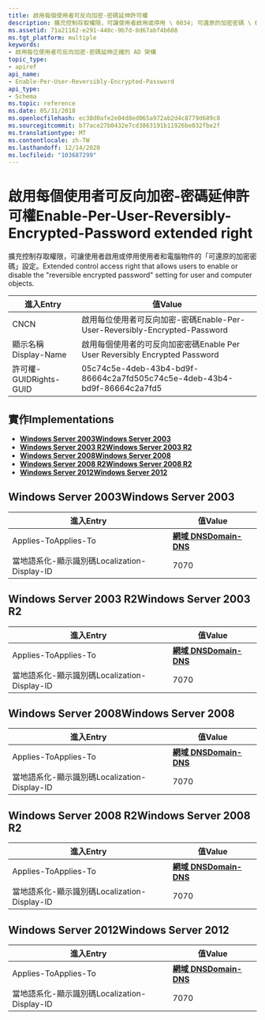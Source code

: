 ```yaml
---
title: 啟用每個使用者可反向加密-密碼延伸許可權
description: 擴充控制存取權限，可讓使用者啟用或停用 \ 0034; 可還原的加密密碼 \ 0034;使用者和電腦物件的設定。
ms.assetid: 71a21162-e291-440c-9b7d-8d67abf4b608
ms.tgt_platform: multiple
keywords:
- 啟用每位使用者可反向加密-密碼延伸正確的 AD 架構
topic_type:
- apiref
api_name:
- Enable-Per-User-Reversibly-Encrypted-Password
api_type:
- Schema
ms.topic: reference
ms.date: 05/31/2018
ms.openlocfilehash: ec38d0afe2e04d8ed065a972ab2d4c8779d689c8
ms.sourcegitcommit: b77ace27b0432e7cd3863191b11926be032fbe2f
ms.translationtype: MT
ms.contentlocale: zh-TW
ms.lasthandoff: 12/14/2020
ms.locfileid: "103687299"
---
```

# <a name="enable-per-user-reversibly-encrypted-password-extended-right"></a><span data-ttu-id="fe2d2-104">啟用每個使用者可反向加密-密碼延伸許可權</span><span class="sxs-lookup"><span data-stu-id="fe2d2-104">Enable-Per-User-Reversibly-Encrypted-Password extended right</span></span>

<span data-ttu-id="fe2d2-105">擴充控制存取權限，可讓使用者啟用或停用使用者和電腦物件的「可還原的加密密碼」設定。</span><span class="sxs-lookup"><span data-stu-id="fe2d2-105">Extended control access right that allows users to enable or disable the "reversible encrypted password" setting for user and computer objects.</span></span>



| <span data-ttu-id="fe2d2-106">進入</span><span class="sxs-lookup"><span data-stu-id="fe2d2-106">Entry</span></span> | <span data-ttu-id="fe2d2-107">值</span><span class="sxs-lookup"><span data-stu-id="fe2d2-107">Value</span></span> |
|--------------|-----------------------------------------------|
| <span data-ttu-id="fe2d2-108">CN</span><span class="sxs-lookup"><span data-stu-id="fe2d2-108">CN</span></span>           | <span data-ttu-id="fe2d2-109">啟用每位使用者可反向加密-密碼</span><span class="sxs-lookup"><span data-stu-id="fe2d2-109">Enable-Per-User-Reversibly-Encrypted-Password</span></span> |
| <span data-ttu-id="fe2d2-110">顯示名稱</span><span class="sxs-lookup"><span data-stu-id="fe2d2-110">Display-Name</span></span> | <span data-ttu-id="fe2d2-111">啟用每個使用者的可反向加密密碼</span><span class="sxs-lookup"><span data-stu-id="fe2d2-111">Enable Per User Reversibly Encrypted Password</span></span> |
| <span data-ttu-id="fe2d2-112">許可權-GUID</span><span class="sxs-lookup"><span data-stu-id="fe2d2-112">Rights-GUID</span></span>  | <span data-ttu-id="fe2d2-113">05c74c5e-4deb-43b4-bd9f-86664c2a7fd5</span><span class="sxs-lookup"><span data-stu-id="fe2d2-113">05c74c5e-4deb-43b4-bd9f-86664c2a7fd5</span></span>          |



## <a name="implementations"></a><span data-ttu-id="fe2d2-114">實作</span><span class="sxs-lookup"><span data-stu-id="fe2d2-114">Implementations</span></span>

-   [<span data-ttu-id="fe2d2-115">**Windows Server 2003**</span><span class="sxs-lookup"><span data-stu-id="fe2d2-115">**Windows Server 2003**</span></span>](#windows-server-2003)
-   [<span data-ttu-id="fe2d2-116">**Windows Server 2003 R2**</span><span class="sxs-lookup"><span data-stu-id="fe2d2-116">**Windows Server 2003 R2**</span></span>](#windows-server-2003-r2)
-   [<span data-ttu-id="fe2d2-117">**Windows Server 2008**</span><span class="sxs-lookup"><span data-stu-id="fe2d2-117">**Windows Server 2008**</span></span>](#windows-server-2008)
-   [<span data-ttu-id="fe2d2-118">**Windows Server 2008 R2**</span><span class="sxs-lookup"><span data-stu-id="fe2d2-118">**Windows Server 2008 R2**</span></span>](#windows-server-2008-r2)
-   [<span data-ttu-id="fe2d2-119">**Windows Server 2012**</span><span class="sxs-lookup"><span data-stu-id="fe2d2-119">**Windows Server 2012**</span></span>](#windows-server-2012)

## <a name="windows-server-2003"></a><span data-ttu-id="fe2d2-120">Windows Server 2003</span><span class="sxs-lookup"><span data-stu-id="fe2d2-120">Windows Server 2003</span></span>



| <span data-ttu-id="fe2d2-121">進入</span><span class="sxs-lookup"><span data-stu-id="fe2d2-121">Entry</span></span> | <span data-ttu-id="fe2d2-122">值</span><span class="sxs-lookup"><span data-stu-id="fe2d2-122">Value</span></span> |
|-------------------------|----------------------------------------------|
| <span data-ttu-id="fe2d2-123">Applies-To</span><span class="sxs-lookup"><span data-stu-id="fe2d2-123">Applies-To</span></span>              | [<span data-ttu-id="fe2d2-124">**網域 DNS**</span><span class="sxs-lookup"><span data-stu-id="fe2d2-124">**Domain-DNS**</span></span>](c-domaindns.md)<br/> |
| <span data-ttu-id="fe2d2-125">當地語系化-顯示識別碼</span><span class="sxs-lookup"><span data-stu-id="fe2d2-125">Localization-Display-ID</span></span> | <span data-ttu-id="fe2d2-126">70</span><span class="sxs-lookup"><span data-stu-id="fe2d2-126">70</span></span>                                           |



## <a name="windows-server-2003-r2"></a><span data-ttu-id="fe2d2-127">Windows Server 2003 R2</span><span class="sxs-lookup"><span data-stu-id="fe2d2-127">Windows Server 2003 R2</span></span>



| <span data-ttu-id="fe2d2-128">進入</span><span class="sxs-lookup"><span data-stu-id="fe2d2-128">Entry</span></span> | <span data-ttu-id="fe2d2-129">值</span><span class="sxs-lookup"><span data-stu-id="fe2d2-129">Value</span></span> |
|-------------------------|----------------------------------------------|
| <span data-ttu-id="fe2d2-130">Applies-To</span><span class="sxs-lookup"><span data-stu-id="fe2d2-130">Applies-To</span></span>              | [<span data-ttu-id="fe2d2-131">**網域 DNS**</span><span class="sxs-lookup"><span data-stu-id="fe2d2-131">**Domain-DNS**</span></span>](c-domaindns.md)<br/> |
| <span data-ttu-id="fe2d2-132">當地語系化-顯示識別碼</span><span class="sxs-lookup"><span data-stu-id="fe2d2-132">Localization-Display-ID</span></span> | <span data-ttu-id="fe2d2-133">70</span><span class="sxs-lookup"><span data-stu-id="fe2d2-133">70</span></span>                                           |



## <a name="windows-server-2008"></a><span data-ttu-id="fe2d2-134">Windows Server 2008</span><span class="sxs-lookup"><span data-stu-id="fe2d2-134">Windows Server 2008</span></span>



| <span data-ttu-id="fe2d2-135">進入</span><span class="sxs-lookup"><span data-stu-id="fe2d2-135">Entry</span></span> | <span data-ttu-id="fe2d2-136">值</span><span class="sxs-lookup"><span data-stu-id="fe2d2-136">Value</span></span> |
|-------------------------|----------------------------------------------|
| <span data-ttu-id="fe2d2-137">Applies-To</span><span class="sxs-lookup"><span data-stu-id="fe2d2-137">Applies-To</span></span>              | [<span data-ttu-id="fe2d2-138">**網域 DNS**</span><span class="sxs-lookup"><span data-stu-id="fe2d2-138">**Domain-DNS**</span></span>](c-domaindns.md)<br/> |
| <span data-ttu-id="fe2d2-139">當地語系化-顯示識別碼</span><span class="sxs-lookup"><span data-stu-id="fe2d2-139">Localization-Display-ID</span></span> | <span data-ttu-id="fe2d2-140">70</span><span class="sxs-lookup"><span data-stu-id="fe2d2-140">70</span></span>                                           |



## <a name="windows-server-2008-r2"></a><span data-ttu-id="fe2d2-141">Windows Server 2008 R2</span><span class="sxs-lookup"><span data-stu-id="fe2d2-141">Windows Server 2008 R2</span></span>



| <span data-ttu-id="fe2d2-142">進入</span><span class="sxs-lookup"><span data-stu-id="fe2d2-142">Entry</span></span> | <span data-ttu-id="fe2d2-143">值</span><span class="sxs-lookup"><span data-stu-id="fe2d2-143">Value</span></span> |
|-------------------------|----------------------------------------------|
| <span data-ttu-id="fe2d2-144">Applies-To</span><span class="sxs-lookup"><span data-stu-id="fe2d2-144">Applies-To</span></span>              | [<span data-ttu-id="fe2d2-145">**網域 DNS**</span><span class="sxs-lookup"><span data-stu-id="fe2d2-145">**Domain-DNS**</span></span>](c-domaindns.md)<br/> |
| <span data-ttu-id="fe2d2-146">當地語系化-顯示識別碼</span><span class="sxs-lookup"><span data-stu-id="fe2d2-146">Localization-Display-ID</span></span> | <span data-ttu-id="fe2d2-147">70</span><span class="sxs-lookup"><span data-stu-id="fe2d2-147">70</span></span>                                           |



## <a name="windows-server-2012"></a><span data-ttu-id="fe2d2-148">Windows Server 2012</span><span class="sxs-lookup"><span data-stu-id="fe2d2-148">Windows Server 2012</span></span>



| <span data-ttu-id="fe2d2-149">進入</span><span class="sxs-lookup"><span data-stu-id="fe2d2-149">Entry</span></span> | <span data-ttu-id="fe2d2-150">值</span><span class="sxs-lookup"><span data-stu-id="fe2d2-150">Value</span></span> |
|-------------------------|----------------------------------------------|
| <span data-ttu-id="fe2d2-151">Applies-To</span><span class="sxs-lookup"><span data-stu-id="fe2d2-151">Applies-To</span></span>              | [<span data-ttu-id="fe2d2-152">**網域 DNS**</span><span class="sxs-lookup"><span data-stu-id="fe2d2-152">**Domain-DNS**</span></span>](c-domaindns.md)<br/> |
| <span data-ttu-id="fe2d2-153">當地語系化-顯示識別碼</span><span class="sxs-lookup"><span data-stu-id="fe2d2-153">Localization-Display-ID</span></span> | <span data-ttu-id="fe2d2-154">70</span><span class="sxs-lookup"><span data-stu-id="fe2d2-154">70</span></span>                                           |



 

 





